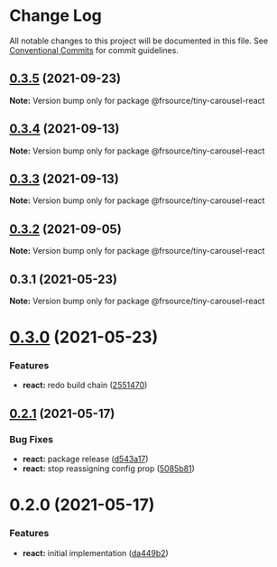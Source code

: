 # Change Log

All notable changes to this project will be documented in this file.
See [Conventional Commits](https://conventionalcommits.org) for commit guidelines.

## [0.3.5](https://github.com/FRSource/tiny-carousel/compare/@frsource/tiny-carousel-react@0.3.4...@frsource/tiny-carousel-react@0.3.5) (2021-09-23)

**Note:** Version bump only for package @frsource/tiny-carousel-react





## [0.3.4](https://github.com/FRSource/tiny-carousel/compare/@frsource/tiny-carousel-react@0.3.3...@frsource/tiny-carousel-react@0.3.4) (2021-09-13)

**Note:** Version bump only for package @frsource/tiny-carousel-react





## [0.3.3](https://github.com/FRSource/tiny-carousel/compare/@frsource/tiny-carousel-react@0.3.2...@frsource/tiny-carousel-react@0.3.3) (2021-09-13)

**Note:** Version bump only for package @frsource/tiny-carousel-react





## [0.3.2](https://github.com/FRSource/tiny-carousel/compare/@frsource/tiny-carousel-react@0.3.1...@frsource/tiny-carousel-react@0.3.2) (2021-09-05)

**Note:** Version bump only for package @frsource/tiny-carousel-react





## 0.3.1 (2021-05-23)

**Note:** Version bump only for package @frsource/tiny-carousel-react





# [0.3.0](https://github.com/FRSource/tiny-carousel/compare/@frsource/tiny-carousel-react@0.2.1...@frsource/tiny-carousel-react@0.3.0) (2021-05-23)


### Features

* **react:** redo build chain ([2551470](https://github.com/FRSource/tiny-carousel/commit/25514707dafe670617a1021eb54a311d7530621c))





## [0.2.1](https://github.com/FRSource/tiny-carousel/compare/@frsource/tiny-carousel-react@0.2.0...@frsource/tiny-carousel-react@0.2.1) (2021-05-17)


### Bug Fixes

* **react:** package release ([d543a17](https://github.com/FRSource/tiny-carousel/commit/d543a1735794859a1a4f21d85cd4ac1654f5a3d8))
* **react:** stop reassigning config prop ([5085b81](https://github.com/FRSource/tiny-carousel/commit/5085b81d48c5329c7e7f86f198068247f658b1b6))





# 0.2.0 (2021-05-17)


### Features

* **react:** initial implementation ([da449b2](https://github.com/FRSource/tiny-carousel/commit/da449b28e319757b6202cfe7fa9c4c3d32cdb768))
